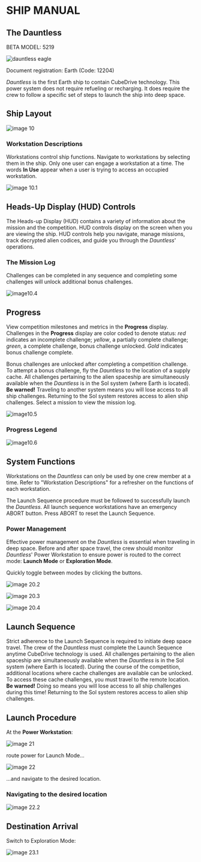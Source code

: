 # SHIP MANUAL

## The Dauntless

BETA MODEL: 5219

![dauntless eagle](img/dauntless-eagle.png)

Document registration: Earth (Code: 12204)

*Dauntless* is the first Earth ship to contain CubeDrive technology. This power system does not require refueling or recharging. It does require the crew to follow a specific set of steps to launch the ship into deep space.

## Ship Layout

![image 10](img/image10.2.png)

### Workstation Descriptions

Workstations control ship functions. Navigate to workstations by selecting them in the ship. Only one user can engage a workstation at a time. The words **In Use** appear when a user is trying to access an occupied workstation.

![image 10.1](img/image10.3.png)

## Heads-Up Display (HUD) Controls

The Heads-up Display (HUD) contains a variety of information about the mission and the competition. HUD controls display on the screen when you are viewing the ship. HUD controls help you navigate, manage missions, track decrypted alien codices, and guide you through the *Dauntless*' operations.

### The Mission Log

Challenges can be completed in any sequence and completing some challenges will unlock additional bonus challenges.

![image10.4](img/image10.4.png)

## Progress

View competition milestones and metrics in the **Progress** display. Challenges in the **Progress** display are color coded to denote status: *red* indicates an incomplete challenge; *yellow*, a partially complete challenge; *green*, a complete challenge, bonus challenge unlocked. *Gold* indicates bonus challenge complete.

Bonus challenges are unlocked after completing a competition challenge. To attempt a bonus challenge, fly the *Dauntless* to the location of a supply cache. All challenges pertaining to the alien spaceship are simultaneously available when the *Dauntless* is in the Sol system (where Earth is located). **Be warned!** Traveling to another system means you will lose access to all ship challenges. Returning to the Sol system restores access to alien ship challenges. Select a mission to view the mission log.

![image10.5](img/image10.5.png)

### Progress Legend

![image10.6](img/image10.6.png)

## System Functions

Workstations on the *Dauntless* can only be used by one crew member at a time. Refer to "Workstation Descriptions" for a refresher on the functions of each workstation.

The Launch Sequence procedure must be followed to successfully launch the *Dauntless*. All launch sequence workstations have an emergency ABORT button. Press ABORT to reset the Launch Sequence.

### Power Management

Effective power management on the *Dauntless* is essential when traveling in deep space. Before and after space travel, the crew should monitor *Dauntless*' Power Workstation to ensure power is routed to the correct mode: **Launch Mode** or **Exploration Mode**.

Quickly toggle between modes by clicking the buttons.

![image 20.2](img/image20.2.png)

![image 20.3](img/image20.3.png)

![image 20.4](img/image20.4.png)

## Launch Sequence

Strict adherence to the Launch Sequence is required to initiate deep space travel. The crew of the *Dauntless* must complete the Launch Sequence anytime CubeDrive technology is used. All challenges pertaining to the alien spaceship are simultaneously available when the *Dauntless* is in the Sol system (where Earth is located). During the course of the competition, additional locations where cache challenges are available can be unlocked. To access these cache challenges, you must travel to the remote location. **Be warned!** Doing so means you will lose access to all ship challenges during this time! Returning to the Sol system restores access to alien ship challenges.

## Launch Procedure

At the **Power Workstation**:

![image 21](img/image21.png)

route power for Launch Mode...

![image 22](img/image22.png)

...and navigate to the desired location.

### Navigating to the desired location

![image 22.2](img/image22.2.png)

## Destination Arrival

Switch to Exploration Mode:

![image 23.1](img/image23.1.png)